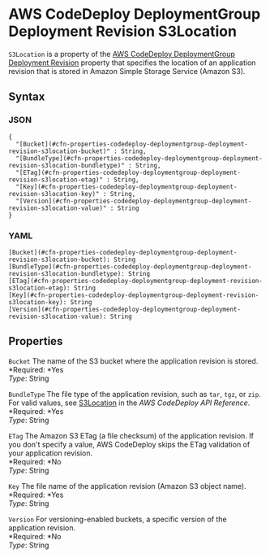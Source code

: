 # AWS CodeDeploy DeploymentGroup Deployment Revision S3Location<a name="aws-properties-codedeploy-deploymentgroup-deployment-revision-s3location"></a>

`S3Location` is a property of the [AWS CodeDeploy DeploymentGroup Deployment Revision](aws-properties-codedeploy-deploymentgroup-deployment-revision.md) property that specifies the location of an application revision that is stored in Amazon Simple Storage Service \(Amazon S3\)\.

## Syntax<a name="w3ab2c21c14d348b5"></a>

### JSON<a name="aws-properties-codedeploy-deploymentgroup-deployment-revision-s3location-syntax.json"></a>

```
{
  "[Bucket](#cfn-properties-codedeploy-deploymentgroup-deployment-revision-s3location-bucket)" : String,
  "[BundleType](#cfn-properties-codedeploy-deploymentgroup-deployment-revision-s3location-bundletype)" : String,
  "[ETag](#cfn-properties-codedeploy-deploymentgroup-deployment-revision-s3location-etag)" : String,
  "[Key](#cfn-properties-codedeploy-deploymentgroup-deployment-revision-s3location-key)" : String,
  "[Version](#cfn-properties-codedeploy-deploymentgroup-deployment-revision-s3location-value)" : String
}
```

### YAML<a name="aws-properties-codedeploy-deploymentgroup-deployment-revision-s3location-syntax.yaml"></a>

```
[Bucket](#cfn-properties-codedeploy-deploymentgroup-deployment-revision-s3location-bucket): String
[BundleType](#cfn-properties-codedeploy-deploymentgroup-deployment-revision-s3location-bundletype): String
[ETag](#cfn-properties-codedeploy-deploymentgroup-deployment-revision-s3location-etag): String
[Key](#cfn-properties-codedeploy-deploymentgroup-deployment-revision-s3location-key): String
[Version](#cfn-properties-codedeploy-deploymentgroup-deployment-revision-s3location-value): String
```

## Properties<a name="w3ab2c21c14d348b7"></a>

`Bucket`  <a name="cfn-properties-codedeploy-deploymentgroup-deployment-revision-s3location-bucket"></a>
The name of the S3 bucket where the application revision is stored\.  
*Required: *Yes  
*Type*: String

`BundleType`  <a name="cfn-properties-codedeploy-deploymentgroup-deployment-revision-s3location-bundletype"></a>
The file type of the application revision, such as `tar`, `tgz`, or `zip`\. For valid values, see [S3Location](http://docs.aws.amazon.com/codedeploy/latest/APIReference/API_S3Location.html) in the *AWS CodeDeploy API Reference*\.  
*Required: *Yes  
*Type*: String

`ETag`  <a name="cfn-properties-codedeploy-deploymentgroup-deployment-revision-s3location-etag"></a>
The Amazon S3 ETag \(a file checksum\) of the application revision\. If you don't specify a value, AWS CodeDeploy skips the ETag validation of your application revision\.  
*Required: *No  
*Type*: String

`Key`  <a name="cfn-properties-codedeploy-deploymentgroup-deployment-revision-s3location-key"></a>
The file name of the application revision \(Amazon S3 object name\)\.  
*Required: *Yes  
*Type*: String

`Version`  <a name="cfn-properties-codedeploy-deploymentgroup-deployment-revision-s3location-value"></a>
For versioning\-enabled buckets, a specific version of the application revision\.  
*Required: *No  
*Type*: String